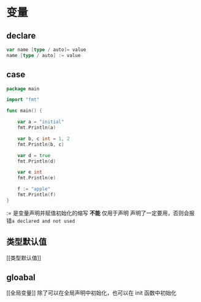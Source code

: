 # 变量

## declare
```go
var name [type / auto]= value
name [type / auto] := value

```

## case
```go
package main

import "fmt"

func main() {

    var a = "initial"
    fmt.Println(a)

    var b, c int = 1, 2
    fmt.Println(b, c)

    var d = true
    fmt.Println(d)

    var e int
    fmt.Println(e)

    f := "apple"
    fmt.Println(f)
}

```


:= 是变量声明并赋值初始化的缩写 
**不能** 仅用于声明
声明了一定要用，否则会报错`a declared and not used`

## 类型默认值
[[类型默认值]]

## gloabal
[[全局变量]] 除了可以在全局声明中初始化，也可以在 init 函数中初始化